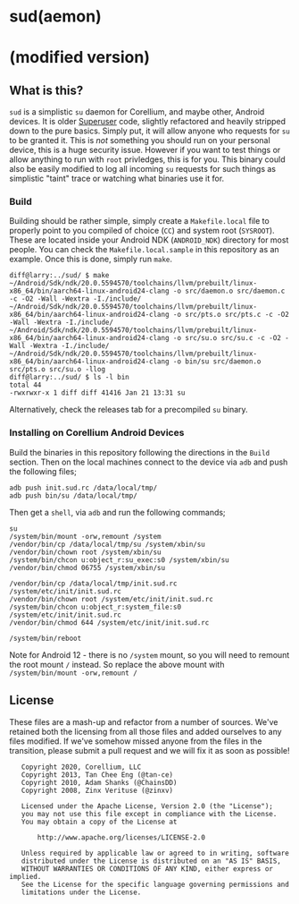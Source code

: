 # sud(aemon)
# (modified version)

## What is this?

`sud` is a simplistic `su` daemon for Corellium, and maybe other, Android devices. It is older [Superuser](https://github.com/koush/Superuser) code, slightly refactored and heavily stripped down to the pure basics. Simply put, it will allow anyone who requests for `su` to be granted it. This is *not* something you should run on your personal device, this is a huge security issue. However if you want to test things or allow anything to run with `root` privledges, this is for you. This binary could also be easily modified to log all incoming `su` requests for such things as simplistic "taint" trace or watching what binaries use it for.

### Build

Building should be rather simple, simply create a `Makefile.local` file to properly point to you compiled of choice (`CC`) and system root (`SYSROOT`). These are located inside your Android NDK (`ANDROID_NDK`) directory for most people. You can check the `Makefile.local.sample` in this repository as an example. Once this is done, simply run `make`.

```
diff@larry:../sud/ $ make
~/Android/Sdk/ndk/20.0.5594570/toolchains/llvm/prebuilt/linux-x86_64/bin/aarch64-linux-android24-clang -o src/daemon.o src/daemon.c -c -O2 -Wall -Wextra -I./include/ 
~/Android/Sdk/ndk/20.0.5594570/toolchains/llvm/prebuilt/linux-x86_64/bin/aarch64-linux-android24-clang -o src/pts.o src/pts.c -c -O2 -Wall -Wextra -I./include/ 
~/Android/Sdk/ndk/20.0.5594570/toolchains/llvm/prebuilt/linux-x86_64/bin/aarch64-linux-android24-clang -o src/su.o src/su.c -c -O2 -Wall -Wextra -I./include/ 
~/Android/Sdk/ndk/20.0.5594570/toolchains/llvm/prebuilt/linux-x86_64/bin/aarch64-linux-android24-clang -o bin/su src/daemon.o src/pts.o src/su.o -llog 
diff@larry:../sud/ $ ls -l bin 
total 44
-rwxrwxr-x 1 diff diff 41416 Jan 21 13:31 su
```

Alternatively, check the releases tab for a precompiled `su` binary.

### Installing on Corellium Android Devices

Build the binaries in this repository following the directions in the `Build` section. Then on
the local machines connect to the device via `adb` and push the following files;

```
adb push init.sud.rc /data/local/tmp/
adb push bin/su /data/local/tmp/
```

Then get a `shell`, via `adb` and run the following commands;

```
su
/system/bin/mount -orw,remount /system
/vendor/bin/cp /data/local/tmp/su /system/xbin/su
/vendor/bin/chown root /system/xbin/su
/system/bin/chcon u:object_r:su_exec:s0 /system/xbin/su
/vendor/bin/chmod 06755 /system/xbin/su

/vendor/bin/cp /data/local/tmp/init.sud.rc /system/etc/init/init.sud.rc
/vendor/bin/chown root /system/etc/init/init.sud.rc
/system/bin/chcon u:object_r:system_file:s0 /system/etc/init/init.sud.rc
/vendor/bin/chmod 644 /system/etc/init/init.sud.rc

/system/bin/reboot
```

Note for Android 12 - there is no `/system` mount, so you will need to remount the root mount `/` instead. So replace the above mount with `/system/bin/mount -orw,remount /`

## License

These files are a mash-up and refactor from a number of sources. We've retained both the
licensing from all those files and added ourselves to any files modified. If we've somehow
missed anyone from the files in the transition, please submit a pull request and we will
fix it as soon as possible!

```
   Copyright 2020, Corellium, LLC
   Copyright 2013, Tan Chee Eng (@tan-ce)
   Copyright 2010, Adam Shanks (@ChainsDD)
   Copyright 2008, Zinx Verituse (@zinxv)
  
   Licensed under the Apache License, Version 2.0 (the "License");
   you may not use this file except in compliance with the License.
   You may obtain a copy of the License at
  
       http://www.apache.org/licenses/LICENSE-2.0
  
   Unless required by applicable law or agreed to in writing, software
   distributed under the License is distributed on an "AS IS" BASIS,
   WITHOUT WARRANTIES OR CONDITIONS OF ANY KIND, either express or implied.
   See the License for the specific language governing permissions and
   limitations under the License.
```
